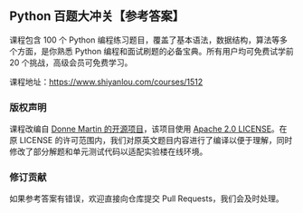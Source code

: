 ## Python 百题大冲关【参考答案】

课程包含 100 个 Python 编程练习题目，覆盖了基本语法，数据结构，算法等多个方面，是你熟悉 Python 编程和面试刷题的必备宝典。所有用户均可免费试学前 20 个挑战，高级会员可免费学习。

课程地址：https://www.shiyanlou.com/courses/1512

### 版权声明

课程改编自 [Donne Martin 的开源项目](https://github.com/donnemartin/interactive-coding-challenges)，该项目使用 [Apache 2.0 LICENSE](https://github.com/donnemartin/interactive-coding-challenges/blob/master/LICENSE)。在原 LICENSE 的许可范围内，我们对原英文题目内容进行了编译以便于理解，同时修改了部分解题和单元测试代码以适配实验楼在线环境。

### 修订贡献

如果参考答案有错误，欢迎直接向仓库提交 Pull Requests，我们会及时处理。
